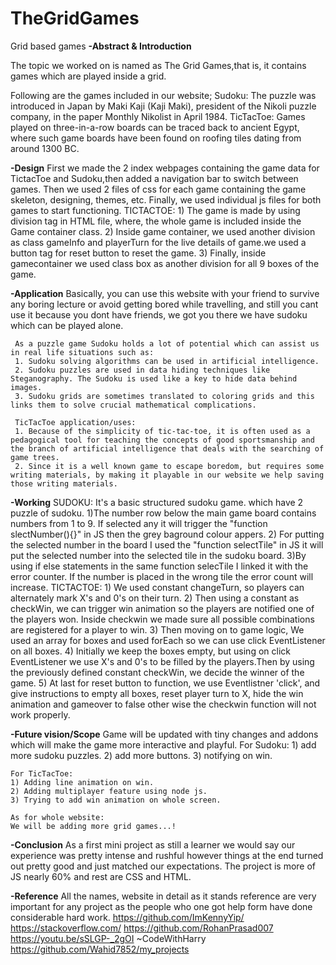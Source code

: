 # TheGridGames
Grid based games
**-Abstract & Introduction**
  
  The topic we worked on is named as The Grid Games,that is, it contains games which are played inside a grid.
  
  Following are the games included in our website;
	Sudoku:
	 The puzzle was introduced in Japan by Maki Kaji (Kaji Maki), president of the Nikoli puzzle company,
	 in the paper Monthly Nikolist in April 1984.
    TicTacToe:
	 Games played on three-in-a-row boards can be traced back to ancient Egypt, where such game boards have been found on roofing tiles dating from around 1300 BC.

**-Design**
  First we made the 2 index webpages containing the game data for TictacToe and Sudoku,then added a navigation bar to switch between games.
  Then we used 2 files of css for each game containing the game skeleton, designing, themes, etc.
  Finally, we used individual js files for both games to start functioning. 
TICTACTOE:
    1) The game is made by using division tag in HTML file, where, the whole game is included inside the Game container class.
	2) Inside game container, we used another division as class gameInfo and playerTurn for the live details of game.we used a button tag for reset button to reset the game.
	3) Finally, inside gamecontainer we used class box as another division for all 9 boxes of the game. 

**-Application**
  Basically, you can use this website with your friend to survive any boring lecture or avoid getting bored while travelling, and still you cant use it because you dont have friends, we got you there we have sudoku which can be played alone.
	 
	 As a puzzle game Sudoku holds a lot of potential which can assist us in real life situations such as:
	 1. Sudoku solving algorithms can be used in artificial intelligence.
	 2. Sudoku puzzles are used in data hiding techniques like Steganography. The Sudoku is used like a key to hide data behind images.
	 3. Sudoku grids are sometimes translated to coloring grids and this links them to solve crucial mathematical complications.

     TicTacToe application/uses:
	 1. Because of the simplicity of tic-tac-toe, it is often used as a pedagogical tool for teaching the concepts of good sportsmanship and the branch of artificial intelligence that deals with the searching of game trees.
	 2. Since it is a well known game to escape boredom, but requires some writing materials, by making it playable in our website we help saving those writing materials.
     
**-Working** 
SUDOKU:
	It's a basic structured sudoku game. which have 2 puzzle of sudoku.
	1)The number row below the main game board contains numbers from 1 to 9. 
	If selected any it will trigger the "function slectNumber(){}" in JS then the grey baground colour appers.
	2) For putting the selected number in the board I used the "function selectTile" in JS it will put the selected number into the selected tile in the sudoku board.
	3)By using if else statements in the same function selecTile I linked it with the error counter.
	If the number is placed in the wrong tile the error count will increase.
TICTACTOE:
    1) We used constant changeTurn, so players can alternately mark X's and 0's on their turn.
    2) Then using a constant as checkWin, we can trigger win animation so the players are notified one of the players won. Inside checkwin we made sure all possible combinations are registered for a player to win.
	3) Then moving on to game logic, We used an array for boxes and used forEach so we can use click EventListener on all boxes.
	4) Initially we keep the boxes empty, but using on click EventListener we use X's and 0's to be filled by the players.Then by using the previously defined constant checkWin, we decide the winner of the game.
	5) At last for reset button to function, we use Eventlistner 'click', and give instructions to empty all boxes, reset player turn to X, hide the win animation and gameover to false other wise the checkwin function will not work properly.

**-Future vision/Scope**
Game will be updated with tiny changes and addons which will make the game more interactive and playful.
	For Sudoku:
	1) add more sudoku puzzles.
	2) add more buttons.
	3) notifying on win.

    For TicTacToe:
	1) Adding line animation on win.
	2) Adding multiplayer feature using node js.
	3) Trying to add win animation on whole screen.
	
	As for whole website:
	We will be adding more grid games...!

**-Conclusion**
	As a first mini project as still a learner we would say our experience was pretty intense and rushful however things at the end turned out pretty good and just matched our expectations.
	The project is more of JS nearly 60% and rest are CSS and HTML.

**-Reference**
	All the names, website in detail as it stands reference are very important for any project as the people who one got help form have done considerable hard work.
	https://github.com/ImKennyYip/
	https://stackoverflow.com/
	https://github.com/RohanPrasad007 
    https://youtu.be/sSLGP-_2gOI ~CodeWithHarry
    https://github.com/Wahid7852/my_projects
